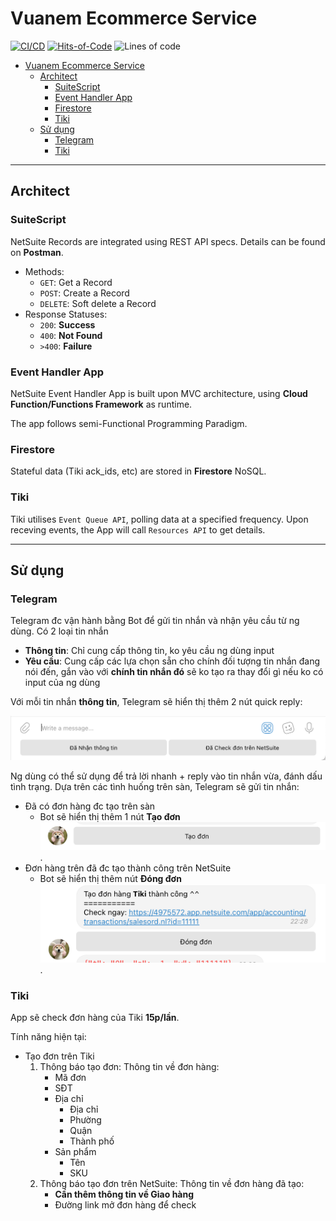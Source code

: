 # Vuanem Ecommerce Service

[![CI/CD](https://github.com/vuanembi/vuanem-ecommerce-service/actions/workflows/main.yaml/badge.svg)](https://github.com/vuanembi/vuanem-ecommerce-service/actions/workflows/main.yaml) [![Hits-of-Code](https://hitsofcode.com/github/vuanembi/vuanem-ecommerce-service)](https://hitsofcode.com/github/vuanembi/vuanem-ecommerce-service/view) ![Lines of code](https://img.shields.io/tokei/lines/github/vuanembi/vuanem-ecommerce-service)

- [Vuanem Ecommerce Service](#vuanem-ecommerce-service)
  - [Architect](#architect)
    - [SuiteScript](#suitescript)
    - [Event Handler App](#event-handler-app)
    - [Firestore](#firestore)
    - [Tiki](#tiki)
  - [Sử dụng](#sử-dụng)
    - [Telegram](#telegram)
    - [Tiki](#tiki-1)

---

## Architect

### SuiteScript

NetSuite Records are integrated using REST API specs. Details can be found on **Postman**.

- Methods:
  - `GET`: Get a Record
  - `POST`: Create a Record
  - `DELETE`: Soft delete a Record
- Response Statuses:
  - `200`: **Success**
  - `400`: **Not Found**
  - `>400`: **Failure**

### Event Handler App

NetSuite Event Handler App is built upon MVC architecture, using **Cloud Function/Functions Framework** as runtime.

The app follows semi-Functional Programming Paradigm.

### Firestore

Stateful data (Tiki ack_ids, etc) are stored in **Firestore** NoSQL.

### Tiki

Tiki utilises `Event Queue API`, polling data at a specified frequency. Upon receving events, the App will call `Resources API` to get details.

---

## Sử dụng

### Telegram

Telegram đc vận hành bằng Bot để gửi tin nhắn và nhận yêu cầu từ ng dùng. Có 2 loại tin nhắn

- **Thông tin**: Chỉ cung cấp thông tin, ko yêu cầu ng dùng input
- **Yêu cầu**: Cung cấp các lựa chọn sẵn cho chính đối tượng tin nhắn đang nói đến, gắn vào với **chính tin nhắn đó** sẽ ko tạo ra thay đổi gì nếu ko có input của ng dùng

Với mỗi tin nhắn **thông tin**, Telegram sẽ hiển thị thêm 2 nút quick reply:

![Telegram Reply](docs/tele-reply.png)

Ng dùng có thể sử dụng để trả lời nhanh + reply vào tin nhắn vừa, đánh dấu tình trạng. Dựa trên các tình huống trên sàn, Telegram sẽ gửi tin nhắn:

- Đã có đơn hàng đc tạo trên sàn
  - Bot sẽ hiển thị thêm 1 nút **Tạo đơn** ![Telegram Keyboard New](docs/tele-kb-new.png).
- Đơn hàng trên đã đc tạo thành công trên NetSuite
  - Bot sẽ hiển thị thêm nút **Đóng đơn** ![Telegram Keyboard Created](docs/tele-kb-created.png).

### Tiki

App sẽ check đơn hàng của Tiki **15p/lần**.

Tính năng hiện tại:

- Tạo đơn trên Tiki
  1. Thông báo tạo đơn: Thông tin về đơn hàng:
     - Mã đơn
     - SĐT
     - Địa chỉ
       - Địa chỉ
       - Phường
       - Quận
       - Thành phố
     - Sản phẩm
       - Tên
       - SKU
  2. Thông báo tạo đơn trên NetSuite: Thông tin về đơn hàng đã tạo:
     - **Cần thêm thông tin về Giao hàng**
     - Đường link mở đơn hàng để check
